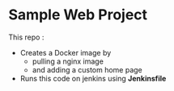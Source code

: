# Sample Web Project

This repo : 
 - Creates a Docker image by
    - pulling a nginx image
    - and adding a custom home page
 - Runs this code on jenkins using **Jenkinsfile**
